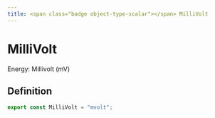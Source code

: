 ```yaml
---
title: <span class="badge object-type-scalar"></span> MilliVolt
---
```

# <span class="badge object-type-scalar"></span> MilliVolt

Energy: Millivolt (mV)

## Definition

```typescript
export const MilliVolt = "mvolt";

```
